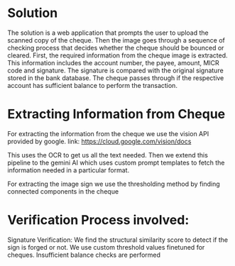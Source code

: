 # Solution
  The solution is a web application that prompts the user to upload the scanned copy of the cheque. Then the image goes through a sequence of checking process that decides whether the cheque should be bounced or cleared.
  First, the required information from the cheque image is extracted. This information includes the account number, the payee, amount, MICR code and signature. The signature is compared with the original signature stored in the bank database.
  The cheque passes through if the respective account has sufficient balance to perform the transaction.

# Extracting Information from Cheque
  For extracting the information from the cheque we use the vision API provided by google.
  link: https://cloud.google.com/vision/docs


  This uses the OCR to get us all the text needed. Then we extend this pipeline to the gemini AI which uses custom prompt templates to fetch the information needed in a particular format.

  For extracting the image sign we use the thresholding method by finding connected components in the cheque

# Verification Process involved:
  Signature Verification: We find the structural similarity score to detect if the sign is forged or not. We use custom threshold values finetuned for cheques.
  Insufficient balance checks are performed
  
  


